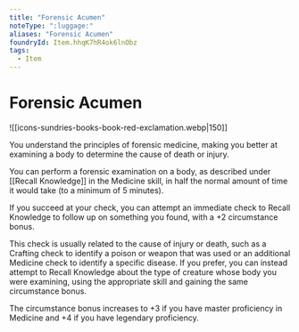 ```yaml
---
title: "Forensic Acumen"
noteType: ":luggage:"
aliases: "Forensic Acumen"
foundryId: Item.hhqK7hR4ok6lnObz
tags:
  - Item
---
```


# Forensic Acumen
![[icons-sundries-books-book-red-exclamation.webp|150]]

You understand the principles of forensic medicine, making you better at examining a body to determine the cause of death or injury.

You can perform a forensic examination on a body, as described under [[Recall Knowledge]] in the Medicine skill, in half the normal amount of time it would take (to a minimum of 5 minutes).

If you succeed at your check, you can attempt an immediate check to Recall Knowledge to follow up on something you found, with a +2 circumstance bonus.

This check is usually related to the cause of injury or death, such as a Crafting check to identify a poison or weapon that was used or an additional Medicine check to identify a specific disease. If you prefer, you can instead attempt to Recall Knowledge about the type of creature whose body you were examining, using the appropriate skill and gaining the same circumstance bonus.

The circumstance bonus increases to +3 if you have master proficiency in Medicine and +4 if you have legendary proficiency.
